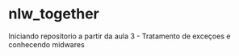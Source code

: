 # nlw_together
Iniciando repositorio a partir da aula 3 - Tratamento de exceçoes e conhecendo midwares
